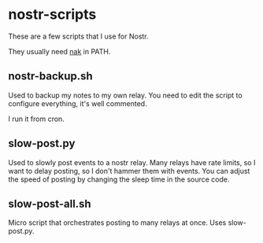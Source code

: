 # nostr-scripts

These are a few scripts that I use for Nostr.

They usually need [nak](https://github.com/fiatjaf/nak) in PATH.

## nostr-backup.sh

Used to backup my notes to my own relay. You need to edit the script to configure everything,
it's well commented.

I run it from cron.

## slow-post.py

Used to slowly post events to a nostr relay. Many relays have rate limits, so I want to delay
posting, so I don't hammer them with events. You can adjust the speed of posting by changing the sleep time in the source code.

## slow-post-all.sh

Micro script that orchestrates posting to many relays at once. Uses slow-post.py.

